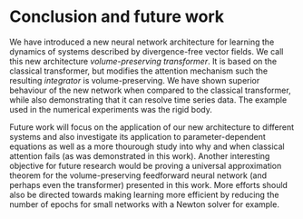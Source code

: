 # Conclusion and future work

We have introduced a new neural network architecture for learning the dynamics of systems described by divergence-free vector fields. We call this new architecture *volume-preserving transformer*. It is based on the classical transformer, but modifies the attention mechanism such the resulting *integrator* is volume-preserving. We have shown superior behaviour of the new network when compared to the classical transformer, while also demonstrating that it can resolve time series data. The example used in the numerical experiments was the rigid body. 

Future work will focus on the application of our new architecture to different systems and also investigate its application to parameter-dependent equations as well as a more thourough study into why and when classical attention fails (as was demonstrated in this work). Another interesting objective for future research would be proving a universal approximation theorem for the volume-preserving feedforward neural network (and perhaps even the transformer) presented in this work. More efforts should also be directed towards making learning more efficient by reducing the number of epochs for small networks with a Newton solver for example.